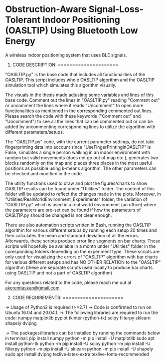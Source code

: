 # Obstruction-Aware Signal-Loss-Tolerant Indoor Positioning (OASLTIP) Using Bluetooth Low Energy 
A wireless indoor positioning system that uses BLE signals.

1) CODE DESCRIPTION:
=====================

"OASLTIP.py" is the base code that includes all functionalities of the OASLTIP. This script includes whole OASLTIP algorithm and the OASLTIP simulation tool which simulates this algorithm visually. 

The visuals in the thesis made adjusting some variables and lines of this base code.
Comment out the lines in "OASLTIP.py" reading "Comment out" or uncomment the lines where it reads "Uncomment" to open more functionalities as mentioned in the corresponding commented out lines. Please search the code with these keywords ("Comment out" and "Uncomment") to see all the lines that can be commented out or can be added by uncommenting corresponding lines to utilize the algorithm with different parameters/setups.

The "OASLTIP.py" code, with the current parameter settings, do not take fingerprinting data into account since "UseFingerPrintingInOASLTIP" is False, simulates a single person walking in an indoor environment with random but valid movements (does not go out of map etc.), generates two blocks randomly on the map and places three places in the most useful positions as possible using k-means algorithm. The other parameters can be checked and modified in the code.

The utility functions used to draw and plot the figures/charts to show OASLTIP results can be found under "Utilities" folder. The content of this folder will be updated to reflect the changes made in the plots.
Moreover, in "Utilities/RealWorldEnvironment_Experiments" folder; the variation of "OASLTIP.py" which is used in a real world environment (an office) where the parameters are pre-set can be found if how the parameters of OASLTIP.py should be changed is not clear enough.

There are also automation scripts written in Bash, running the OASLTIP algorithm for various different setups by running each setup 20 times and then calculates the mean and standard deviation of all the errors. Afterwards, these scripts produce error line segments on bar charts. These scripts will hopefully be available in a month under "Utilities" folder in the coresponding folders depending on the experiment type. These scripts are only used for visualizing the errors of "OASLTIP" algorithm with bar charts for various different setups and has NO OTHER RELATION to the "OASLTIP" algorithm (these are separate scripts used locally to produce bar charts using OASLTIP and not a part of OASLTIP algorithm)

For any questions related to the code, please reach me out at akeremtaskan@gmail.com.

2) CODE REQUIREMENTS:
=====================

-> Usage of Python2 is required (>=2.7)
-> Code is confirmed to run on Ubuntu 16.04 and 20.04.1.
-> The following libraries are required to run the code: 
numpy
matplotlib.pyplot
tkinter (python-tk)
scipy
filterpy
sklearn
shapely
dvipng

-> The packages/libraries can be installed by running the commands below in terminal:
pip install numpy
python -m pip install -U matplotlib
sudo apt install python-tk
python -m pip install -U scipy
python -m pip install -U filterpy
python -m pip install -U sklearn
python -m pip install -U shapely
sudo apt install dvipng texlive-latex-extra texlive-fonts-recommended

